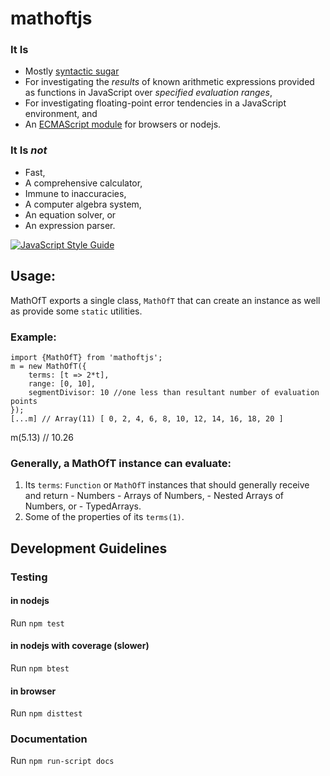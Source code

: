 # mathoftjs
### It Is

- Mostly [syntactic sugar](https://en.wikipedia.org/wiki/Syntactic_sugar)
- For investigating the _results_ of known arithmetic expressions provided as functions in JavaScript over _specified evaluation ranges_,
- For investigating floating-point error tendencies in a JavaScript environment, and
- An [ECMAScript module](https://github.com/standard-things/esm) for browsers or nodejs.

### It Is _not_
- Fast,
- A comprehensive calculator,
- Immune to inaccuracies,
- A computer algebra system,
- An equation solver, or
- An expression parser.

[![JavaScript Style Guide](https://img.shields.io/badge/code_style-standard-brightgreen.svg)](https://standardjs.com)

## Usage:
MathOfT exports a single class, `MathOfT` that can create an instance as well as provide some `static` utilities.

### Example:
	import {MathOfT} from 'mathoftjs';
	m = new MathOfT({
        terms: [t => 2*t],
        range: [0, 10],
        segmentDivisor: 10 //one less than resultant number of evaluation points
    });
	[...m] // Array(11) [ 0, 2, 4, 6, 8, 10, 12, 14, 16, 18, 20 ]
  m(5.13) // 10.26

### Generally, a MathOfT instance can evaluate:
  1. Its `terms`: `Function` or `MathOfT` instances
     that should generally receive and return
    - Numbers
    - Arrays of Numbers,
    - Nested Arrays of Numbers, or
    - TypedArrays.
  2. Some of the properties of its `terms(1)`.


## Development Guidelines

### Testing
#### in nodejs
Run `npm test`
#### in nodejs with coverage (slower)
Run `npm btest`
#### in browser
Run `npm disttest`


### Documentation
Run `npm run-script docs`
